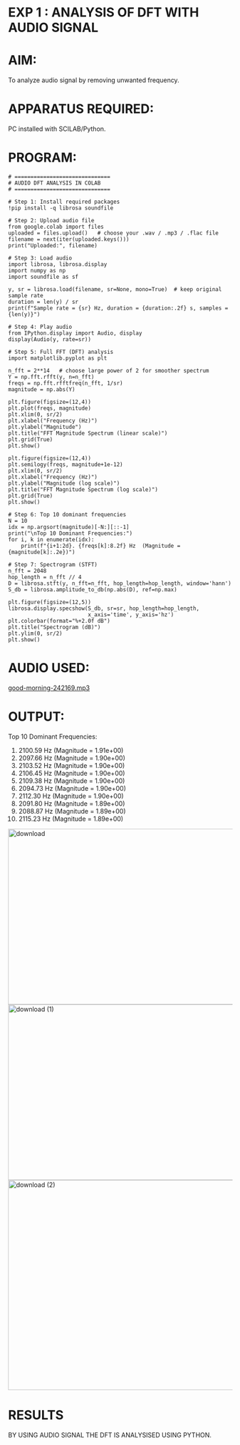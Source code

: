 # EXP 1 :  ANALYSIS OF DFT WITH AUDIO SIGNAL

# AIM: 

  To analyze audio signal by removing unwanted frequency. 

# APPARATUS REQUIRED: 
   
   PC installed with SCILAB/Python. 

# PROGRAM: 
```
# ==============================
# AUDIO DFT ANALYSIS IN COLAB
# ==============================

# Step 1: Install required packages
!pip install -q librosa soundfile

# Step 2: Upload audio file
from google.colab import files
uploaded = files.upload()   # choose your .wav / .mp3 / .flac file
filename = next(iter(uploaded.keys()))
print("Uploaded:", filename)

# Step 3: Load audio
import librosa, librosa.display
import numpy as np
import soundfile as sf

y, sr = librosa.load(filename, sr=None, mono=True)  # keep original sample rate
duration = len(y) / sr
print(f"Sample rate = {sr} Hz, duration = {duration:.2f} s, samples = {len(y)}")

# Step 4: Play audio
from IPython.display import Audio, display
display(Audio(y, rate=sr))

# Step 5: Full FFT (DFT) analysis
import matplotlib.pyplot as plt

n_fft = 2**14   # choose large power of 2 for smoother spectrum
Y = np.fft.rfft(y, n=n_fft)
freqs = np.fft.rfftfreq(n_fft, 1/sr)
magnitude = np.abs(Y)

plt.figure(figsize=(12,4))
plt.plot(freqs, magnitude)
plt.xlim(0, sr/2)
plt.xlabel("Frequency (Hz)")
plt.ylabel("Magnitude")
plt.title("FFT Magnitude Spectrum (linear scale)")
plt.grid(True)
plt.show()

plt.figure(figsize=(12,4))
plt.semilogy(freqs, magnitude+1e-12)
plt.xlim(0, sr/2)
plt.xlabel("Frequency (Hz)")
plt.ylabel("Magnitude (log scale)")
plt.title("FFT Magnitude Spectrum (log scale)")
plt.grid(True)
plt.show()

# Step 6: Top 10 dominant frequencies
N = 10
idx = np.argsort(magnitude)[-N:][::-1]
print("\nTop 10 Dominant Frequencies:")
for i, k in enumerate(idx):
    print(f"{i+1:2d}. {freqs[k]:8.2f} Hz  (Magnitude = {magnitude[k]:.2e})")

# Step 7: Spectrogram (STFT)
n_fft = 2048
hop_length = n_fft // 4
D = librosa.stft(y, n_fft=n_fft, hop_length=hop_length, window='hann')
S_db = librosa.amplitude_to_db(np.abs(D), ref=np.max)

plt.figure(figsize=(12,5))
librosa.display.specshow(S_db, sr=sr, hop_length=hop_length,
                         x_axis='time', y_axis='hz')
plt.colorbar(format="%+2.0f dB")
plt.title("Spectrogram (dB)")
plt.ylim(0, sr/2)
plt.show()

```
# AUDIO USED:
[good-morning-242169.mp3](https://github.com/user-attachments/files/22457716/good-morning-242169.mp3)

# OUTPUT: 
Top 10 Dominant Frequencies:
 1.  2100.59 Hz  (Magnitude = 1.91e+00)
 2.  2097.66 Hz  (Magnitude = 1.90e+00)
 3.  2103.52 Hz  (Magnitude = 1.90e+00)
 4.  2106.45 Hz  (Magnitude = 1.90e+00)
 5.  2109.38 Hz  (Magnitude = 1.90e+00)
 6.  2094.73 Hz  (Magnitude = 1.90e+00)
 7.  2112.30 Hz  (Magnitude = 1.90e+00)
 8.  2091.80 Hz  (Magnitude = 1.89e+00)
 9.  2088.87 Hz  (Magnitude = 1.89e+00)
10.  2115.23 Hz  (Magnitude = 1.89e+00)

<img width="1010" height="393" alt="download" src="https://github.com/user-attachments/assets/4167b32f-7ae9-458e-b15e-277a3bf4e077" />

<img width="1012" height="393" alt="download (1)" src="https://github.com/user-attachments/assets/adf4aafe-f18f-4a30-80bb-929eb6d12d86" />

<img width="958" height="470" alt="download (2)" src="https://github.com/user-attachments/assets/1033260e-8dd6-427b-87c6-1c9e4f9c1d9d" />


# RESULTS
 BY USING AUDIO SIGNAL THE DFT IS ANALYSISED USING PYTHON.

